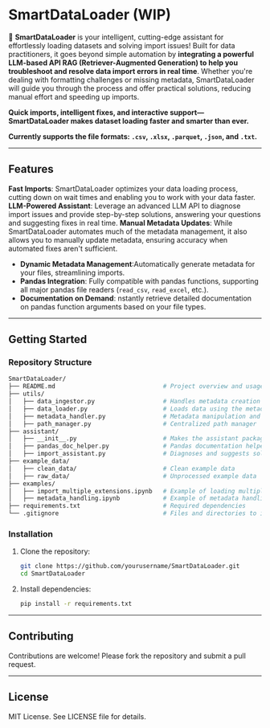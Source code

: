 # SmartDataLoader (WIP)

🚀 __SmartDataLoader__ is your intelligent, cutting-edge assistant for effortlessly loading datasets and solving import issues! Built for data practitioners, it goes beyond simple automation by __integrating a powerful LLM-based API RAG (Retriever-Augmented Generation) to help you troubleshoot and resolve data import errors in real time__. Whether you're dealing with formatting challenges or missing metadata, SmartDataLoader will guide you through the process and offer practical solutions, reducing manual effort and speeding up imports.

__Quick imports, intelligent fixes, and interactive support—SmartDataLoader makes dataset loading faster and smarter than ever.__

__Currently supports the file formats: `.csv`, `.xlsx`, `.parquet`, `.json`, and `.txt`.__

---

## Features

__Fast Imports__: SmartDataLoader optimizes your data loading process, cutting down on wait times and enabling you to work with your data faster.
__LLM-Powered Assistant__: Leverage an advanced LLM API to diagnose import issues and provide step-by-step solutions, answering your questions and suggesting fixes in real time.
__Manual Metadata Updates__: While SmartDataLoader automates much of the metadata management, it also allows you to manually update metadata, ensuring accuracy when automated fixes aren't sufficient.
- __Dynamic Metadata Management__:Automatically generate metadata for your files, streamlining imports.
- __Pandas Integration__: Fully compatible with pandas functions, supporting all major pandas file readers (`read_csv`, `read_excel`, etc.).
- __Documentation on Demand__: nstantly retrieve detailed documentation on pandas function arguments based on your file types.

---

## Getting Started

### Repository Structure

```bash
SmartDataLoader/
├── README.md                              # Project overview and usage instructions
├── utils/
│   ├── data_ingestor.py                   # Handles metadata creation and ingestion
│   ├── data_loader.py                     # Loads data using the metadata
│   ├── metadata_handler.py                # Metadata manipulation and updates
│   ├── path_manager.py                    # Centralized path manager
├── assistant/
│   ├── __init__.py                        # Makes the assistant package
│   ├── pandas_doc_helper.py               # Pandas documentation helper
│   ├── import_assistant.py                # Diagnoses and suggests solutions for import issues
├── example_data/
│   ├── clean_data/                        # Clean example data
│   ├── raw_data/                          # Unprocessed example data
├── examples/
│   ├── import_multiple_extensions.ipynb   # Example of loading multiple file types (CSV, XLSX, etc.)
│   ├── metadata_handling.ipynb            # Example of metadata handling using pandas_doc_helper and the assistant
├── requirements.txt                       # Required dependencies
└── .gitignore                             # Files and directories to ignore
```


### Installation
1. Clone the repository:
   ```bash
   git clone https://github.com/yourusername/SmartDataLoader.git
   cd SmartDataLoader
   ```

2. Install dependencies:
   ```bash
   pip install -r requirements.txt
   ````

---

## Contributing

Contributions are welcome! Please fork the repository and submit a pull request.

---

## License

MIT License. See LICENSE file for details.